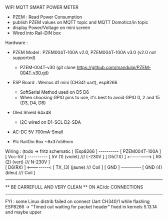 WIFI MQTT SMART POWER METER
 * PZEM : Read Power Consumption
 * publish PZEM values on MQTT topic and MQTT Domoticz/in topic
 * display Power/Voltage on mini screen
 * Wired into Rail-DIN box

Hardware :

* PZEM Model : PZEM004T-100A v2.0, PZEM004T-100A v3.0   (v2.0 not supported)
   - PZEM-004T-v30         (git clone https://github.com/mandulaj/PZEM-004T-v30.git)

* ESP Board : Wemos d1 mini (CH341 uart), esp8266
   - SoftSerial Method used on D5 D6 
   - When choosing GPIO pins to use, it's best to avoid GPIO 0, 2 and 15 (D3, D4, D8)

* Oled Shield 64x48 
   - I2C wired on D1-SCL D2-SDA

* AC-DC 5V 700mA-Small

* Plc RailDin Box ~8x37x59mm


Wiring :  (todo -> fritz schematic )
        [Esp8266 ] ---------- [ PZEM004T-100A                       ]         
        [ Vcc-5V ] ---------- [ 5V (1)  (violet)   ///      L-230V  ]
        [ D5(TX) ] >--------> [ RX (2)  (vert)     ///      N-230V  ]       
        [ D6(RX) ] <--------< [ TX_(3)  (jaune)    ///        Coil  ]
        [ GND    ] ---------- [ GND (4) (bleu)     ///        Coil  ]

**********************************
** BE CARREFULL AND VERY CLEAN 
** ON AC/dc CONNECTIONS
**********************************

FYI : 
some Linux distrib failed on connect Uart CH340/1 while flashing ESP8266
     -> "Timed out waiting for packet header"
fixed in kernels 5.13.14 and maybe upper